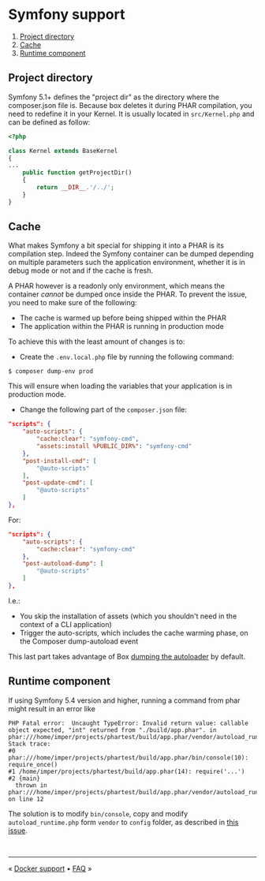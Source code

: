 # Symfony support

1. [Project directory](#project-directory)
2. [Cache](#cache)
3. [Runtime component](#runtime-component)


## Project directory

Symfony 5.1+ defines the "project dir" as the directory where the composer.json file is. Because box deletes it during PHAR compilation, you need to redefine it in your Kernel. It is usually located in `src/Kernel.php` and can be defined as follow: 

```php
<?php

class Kernel extends BaseKernel
{
...
    public function getProjectDir()
    {
        return __DIR__.'/../';
    }
}
```

## Cache

What makes Symfony a bit special for shipping it into a PHAR is its compilation step. Indeed the Symfony container can
be dumped depending on multiple parameters such the application environment, whether it is in debug mode or not and if
the cache is fresh.

A PHAR however is a readonly only environment, which means the container _cannot_ be dumped once inside the PHAR. To
prevent the issue, you need to make sure of the following:

- The cache is warmed up before being shipped within the PHAR
- The application within the PHAR is running in production mode

To achieve this with the least amount of changes is to:

- Create the `.env.local.php` file by running the following command:

```
$ composer dump-env prod
```

This will ensure when loading the variables that your application is in production mode.

- Change the following part of the `composer.json` file:

```json
"scripts": {
    "auto-scripts": {
        "cache:clear": "symfony-cmd",
        "assets:install %PUBLIC_DIR%": "symfony-cmd"
    },
    "post-install-cmd": [
        "@auto-scripts"
    ],
    "post-update-cmd": [
        "@auto-scripts"
    ]
},
```

For:

```json
"scripts": {
    "auto-scripts": {
        "cache:clear": "symfony-cmd"
    },
    "post-autoload-dump": [
        "@auto-scripts"
    ]
},
```

I.e.:

- You skip the installation of assets (which you shouldn't need in the context of a CLI application)
- Trigger the auto-scripts, which includes the cache warming phase, on the Composer dump-autoload event

This last part takes advantage of Box [dumping the autoloader][composer-autoloader-dump] by default.

## Runtime component

If using Symfony 5.4 version and higher, running a command from phar might result in an error like 
```
PHP Fatal error:  Uncaught TypeError: Invalid return value: callable object expected, "int" returned from "./build/app.phar". in phar:///home/imper/projects/phartest/build/app.phar/vendor/autoload_runtime.php:12
Stack trace:
#0 phar:///home/imper/projects/phartest/build/app.phar/bin/console(10): require_once()
#1 /home/imper/projects/phartest/build/app.phar(14): require('...')
#2 {main}
  thrown in phar:///home/imper/projects/phartest/build/app.phar/vendor/autoload_runtime.php on line 12
```
The solution is to modify `bin/console`, copy and modify `autoload_runtime.php` form `vendor` to `config` 
folder, as described in [this issue](https://github.com/box-project/box/issues/655#issuecomment-1118331146).

<br />
<hr />

« [Docker support](docker.md#docker-support) • [FAQ](faq.md#faq) »


[composer-autoloader-dump]: configuration.md#dumping-the-composer-autoloader-dump-autoload
